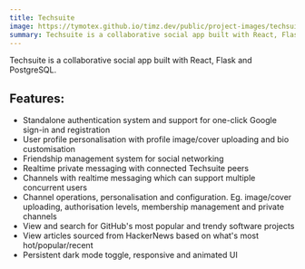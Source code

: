 ```yaml
---
title: Techsuite
image: https://tymotex.github.io/timz.dev/public/project-images/techsuite-thumbnail.png
summary: Techsuite is a collaborative social app built with React, Flask and PostgreSQL.
---
```


Techsuite is a collaborative social app built with React, Flask and PostgreSQL.

## Features:

-   Standalone authentication system and support for one-click Google sign-in and registration
-   User profile personalisation with profile image/cover uploading and bio customisation
-   Friendship management system for social networking
-   Realtime private messaging with connected Techsuite peers
-   Channels with realtime messaging which can support multiple concurrent users
-   Channel operations, personalisation and configuration. Eg. image/cover uploading, authorisation levels, membership management and private channels
-   View and search for GitHub's most popular and trendy software projects
-   View articles sourced from HackerNews based on what's most hot/popular/recent
-   Persistent dark mode toggle, responsive and animated UI
